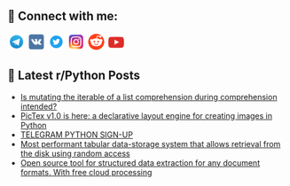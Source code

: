 ## 🔎 Connect with me:
[<img src="https://github.com/bullbesh/bullbesh/blob/main/images/Telegram.png" width="32" height="32" />](https://t.me/bullbesh)
[<img src="https://github.com/bullbesh/bullbesh/blob/main/images/VK.png" width="32" height="32" />](https://vk.com/bullbesh)
[<img src="https://github.com/bullbesh/bullbesh/blob/main/images/Twitter.png" width="32" height="32" />](https://twitter.com/bullbesh1)
[<img src="https://github.com/bullbesh/bullbesh/blob/main/images/Instagram.png" width="32" height="32" />](https://www.instagram.com/bullbesh)
[<img src="https://github.com/bullbesh/bullbesh/blob/main/images/Reddit.png" width="32" height="32" />](https://www.reddit.com/user/bullbesh)
[<img src="https://github.com/bullbesh/bullbesh/blob/main/images/YouTube.png" width="32" height="32" />](https://www.youtube.com/channel/UCtfjRs6uzgq5mfm8S06WTcg)

## 📕 Latest r/Python Posts
<!-- BLOG-POST-LIST:START -->
- [Is mutating the iterable of a list comprehension during comprehension intended?](https://www.reddit.com/r/Python/comments/1mhdjdc/is_mutating_the_iterable_of_a_list_comprehension/)
- [PicTex v1.0 is here: a declarative layout engine for creating images in Python](https://www.reddit.com/r/Python/comments/1mhdbcf/pictex_v10_is_here_a_declarative_layout_engine/)
- [TELEGRAM PYTHON SIGN-UP](https://www.reddit.com/r/Python/comments/1mhbbk9/telegram_python_signup/)
- [Most performant tabular data-storage system that allows retrieval from the disk using random access](https://www.reddit.com/r/Python/comments/1mhaury/most_performant_tabular_datastorage_system_that/)
- [Open source tool for structured data extraction for any document formats. With free cloud processing](https://www.reddit.com/r/Python/comments/1mh914m/open_source_tool_for_structured_data_extraction/)
<!-- BLOG-POST-LIST:END -->
